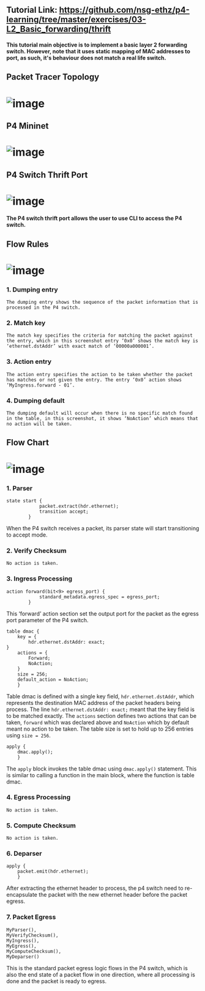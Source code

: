 ## Tutorial Link: https://github.com/nsg-ethz/p4-learning/tree/master/exercises/03-L2_Basic_forwarding/thrift
#### This tutorial main objective is to implement a basic layer 2 forwarding switch. However, note that it uses static mapping of MAC addresses to port, as such, it's behaviour does not match a real life switch.  
## Packet Tracer Topology
# ![image](https://github.com/PototoPatata/ict3211-group3/assets/20123754/6bba1625-0d83-408f-8be2-59ef419a233e)
## P4 Mininet
# ![image](https://github.com/PototoPatata/ict3211-group3/assets/20123754/83f29cf4-ef89-4915-9c5e-c954586de80c)
## P4 Switch Thrift Port
# ![image](https://github.com/PototoPatata/ict3211-group3/assets/20123754/acef1ae6-4d5d-4684-a6b1-919b59c9be25)
#### The P4 switch thrift port allows the user to use CLI to access the P4 switch. 
## Flow Rules 
# ![image](https://github.com/PototoPatata/ict3211-group3/assets/20123754/9191d553-4fa5-4ba9-a1de-3b9b30f9fdfe)
### 1. Dumping entry
``` The dumping entry shows the sequence of the packet information that is processed in the P4 switch. ```
### 2. Match key
``` The match key specifies the criteria for matching the packet against the entry, which in this screenshot entry ‘0x0’ shows the match key is ‘ethernet.dstAddr’ with exact match of ‘00000a000001’. ```
### 3. Action entry
``` The action entry specifies the action to be taken whether the packet has matches or not given the entry. The entry ‘0x0’ action shows ‘MyIngress.forward - 01’. ```
### 4. Dumping default
```The dumping default will occur when there is no specific match found in the table, in this screenshot, it shows ‘NoAction’ which means that no action will be taken. ```
## Flow Chart
# ![image](https://github.com/PototoPatata/ict3211-group3/assets/20123754/0e8cbd59-a5ce-4ecf-88b1-f89df992958a)
### 1. Parser
```
state start {
            packet.extract(hdr.ethernet);
            transition accept;
        }
```
When the P4 switch receives a packet, its parser state will start transitioning to accept mode. 
### 2. Verify Checksum
```No action is taken. ```
### 3. Ingress Processing
```
action forward(bit<9> egress_port) {
            standard_metadata.egress_spec = egress_port;
        }
```
This ‘forward’ action section set the output port for the packet as the egress port parameter of the P4 switch. 
```
table dmac {
	key = {
		hdr.ethernet.dstAddr: exact;
}
	actions = {
		Forward;
		NoAction;
	}
	size = 256;
	default_action = NoAction;
	}
```
Table dmac is defined with a single key field, ```hdr.ethernet.dstAddr```, which represents the destination MAC address of the packet headers being process. The line ```hdr.ethernet.dstAddr: exact;``` meant that the key field is to be matched exactly. The ```actions``` section defines two actions that can be taken, ```forward``` which was declared above and ```NoAction``` which by default meant no action to be taken. The table size is set to hold up to 256 entries using ```size = 256```. 
```
apply {
	dmac.apply();
    }
```
The ```apply``` block invokes the table dmac using ```dmac.apply()``` statement. This is similar to calling a function in the main block, where the function is table dmac. 
### 4. Egress Processing
```No action is taken. ```
### 5. Compute Checksum
```No action is taken. ```
### 6. Deparser
```
apply {
	packet.emit(hdr.ethernet);
    }
```
After extracting the ethernet header to process, the p4 switch need to re-encapsulate the packet with the new ethernet header before the packet egress. 
### 7. Packet Egress
```
MyParser(),
MyVerifyChecksum(),
MyIngress(),
MyEgress(),
MyComputeChecksum(),
MyDeparser()
```
This is the standard packet egress logic flows in the P4 switch, which is also the end state of a packet flow in one direction, where all processing is done and the packet is ready to egress.
